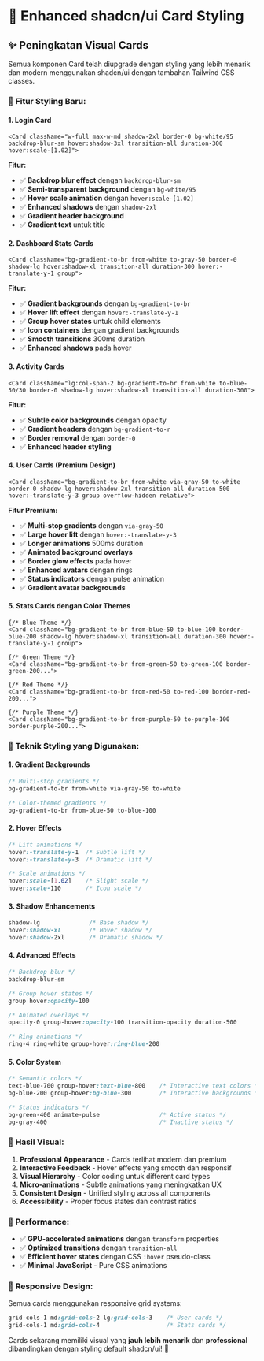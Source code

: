 # 🎨 Enhanced shadcn/ui Card Styling

## ✨ Peningkatan Visual Cards

Semua komponen Card telah diupgrade dengan styling yang lebih menarik dan modern menggunakan shadcn/ui dengan tambahan Tailwind CSS classes.

### 🎯 **Fitur Styling Baru:**

#### 1. **Login Card**
```tsx
<Card className="w-full max-w-md shadow-2xl border-0 bg-white/95 backdrop-blur-sm hover:shadow-3xl transition-all duration-300 hover:scale-[1.02]">
```

**Fitur:**
- ✅ **Backdrop blur effect** dengan `backdrop-blur-sm`
- ✅ **Semi-transparent background** dengan `bg-white/95`
- ✅ **Hover scale animation** dengan `hover:scale-[1.02]`
- ✅ **Enhanced shadows** dengan `shadow-2xl`
- ✅ **Gradient header background**
- ✅ **Gradient text** untuk title

#### 2. **Dashboard Stats Cards**
```tsx
<Card className="bg-gradient-to-br from-white to-gray-50 border-0 shadow-lg hover:shadow-xl transition-all duration-300 hover:-translate-y-1 group">
```

**Fitur:**
- ✅ **Gradient backgrounds** dengan `bg-gradient-to-br`
- ✅ **Hover lift effect** dengan `hover:-translate-y-1`
- ✅ **Group hover states** untuk child elements
- ✅ **Icon containers** dengan gradient backgrounds
- ✅ **Smooth transitions** 300ms duration
- ✅ **Enhanced shadows** pada hover

#### 3. **Activity Cards**
```tsx
<Card className="lg:col-span-2 bg-gradient-to-br from-white to-blue-50/30 border-0 shadow-lg hover:shadow-xl transition-all duration-300">
```

**Fitur:**
- ✅ **Subtle color backgrounds** dengan opacity
- ✅ **Gradient headers** dengan `bg-gradient-to-r`
- ✅ **Border removal** dengan `border-0`
- ✅ **Enhanced header styling**

#### 4. **User Cards (Premium Design)**
```tsx
<Card className="bg-gradient-to-br from-white via-gray-50 to-white border-0 shadow-lg hover:shadow-2xl transition-all duration-500 hover:-translate-y-3 group overflow-hidden relative">
```

**Fitur Premium:**
- ✅ **Multi-stop gradients** dengan `via-gray-50`
- ✅ **Large hover lift** dengan `hover:-translate-y-3`
- ✅ **Longer animations** 500ms duration
- ✅ **Animated background overlays**
- ✅ **Border glow effects** pada hover
- ✅ **Enhanced avatars** dengan rings
- ✅ **Status indicators** dengan pulse animation
- ✅ **Gradient avatar backgrounds**

#### 5. **Stats Cards dengan Color Themes**
```tsx
{/* Blue Theme */}
<Card className="bg-gradient-to-br from-blue-50 to-blue-100 border-blue-200 shadow-lg hover:shadow-xl transition-all duration-300 hover:-translate-y-1 group">

{/* Green Theme */}
<Card className="bg-gradient-to-br from-green-50 to-green-100 border-green-200...">

{/* Red Theme */}
<Card className="bg-gradient-to-br from-red-50 to-red-100 border-red-200...">

{/* Purple Theme */}
<Card className="bg-gradient-to-br from-purple-50 to-purple-100 border-purple-200...">
```

### 🎨 **Teknik Styling yang Digunakan:**

#### **1. Gradient Backgrounds**
```css
/* Multi-stop gradients */
bg-gradient-to-br from-white via-gray-50 to-white

/* Color-themed gradients */
bg-gradient-to-br from-blue-50 to-blue-100
```

#### **2. Hover Effects**
```css
/* Lift animations */
hover:-translate-y-1  /* Subtle lift */
hover:-translate-y-3  /* Dramatic lift */

/* Scale animations */
hover:scale-[1.02]    /* Slight scale */
hover:scale-110       /* Icon scale */
```

#### **3. Shadow Enhancements**
```css
shadow-lg              /* Base shadow */
hover:shadow-xl        /* Hover shadow */
hover:shadow-2xl       /* Dramatic shadow */
```

#### **4. Advanced Effects**
```css
/* Backdrop blur */
backdrop-blur-sm

/* Group hover states */
group hover:opacity-100

/* Animated overlays */
opacity-0 group-hover:opacity-100 transition-opacity duration-500

/* Ring animations */
ring-4 ring-white group-hover:ring-blue-200
```

#### **5. Color System**
```css
/* Semantic colors */
text-blue-700 group-hover:text-blue-800    /* Interactive text colors */
bg-blue-200 group-hover:bg-blue-300        /* Interactive backgrounds */

/* Status indicators */
bg-green-400 animate-pulse                 /* Active status */
bg-gray-400                                /* Inactive status */
```

### 🎯 **Hasil Visual:**

1. **Professional Appearance** - Cards terlihat modern dan premium
2. **Interactive Feedback** - Hover effects yang smooth dan responsif  
3. **Visual Hierarchy** - Color coding untuk different card types
4. **Micro-animations** - Subtle animations yang meningkatkan UX
5. **Consistent Design** - Unified styling across all components
6. **Accessibility** - Proper focus states dan contrast ratios

### 🚀 **Performance:**

- ✅ **GPU-accelerated animations** dengan `transform` properties
- ✅ **Optimized transitions** dengan `transition-all`
- ✅ **Efficient hover states** dengan CSS `:hover` pseudo-class
- ✅ **Minimal JavaScript** - Pure CSS animations

### 📱 **Responsive Design:**

Semua cards menggunakan responsive grid systems:
```css
grid-cols-1 md:grid-cols-2 lg:grid-cols-3    /* User cards */
grid-cols-1 md:grid-cols-4                   /* Stats cards */
```

Cards sekarang memiliki visual yang **jauh lebih menarik** dan **professional** dibandingkan dengan styling default shadcn/ui! 🎉